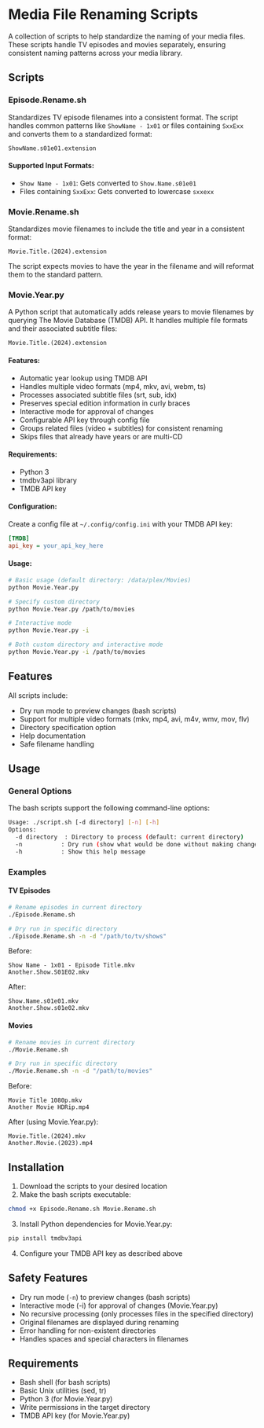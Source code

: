 # Media File Renaming Scripts

A collection of scripts to help standardize the naming of your media files. These scripts handle TV episodes and movies separately, ensuring consistent naming patterns across your media library.

## Scripts

### Episode.Rename.sh

Standardizes TV episode filenames into a consistent format. The script handles common patterns like `ShowName - 1x01` or files containing `SxxExx` and converts them to a standardized format:

```
ShowName.s01e01.extension
```

#### Supported Input Formats:
- `Show Name - 1x01`: Gets converted to `Show.Name.s01e01`
- Files containing `SxxExx`: Gets converted to lowercase `sxxexx`

### Movie.Rename.sh

Standardizes movie filenames to include the title and year in a consistent format:

```
Movie.Title.(2024).extension
```

The script expects movies to have the year in the filename and will reformat them to the standard pattern.

### Movie.Year.py

A Python script that automatically adds release years to movie filenames by querying The Movie Database (TMDB) API. It handles multiple file formats and their associated subtitle files:

```
Movie.Title.(2024).extension
```

#### Features:
- Automatic year lookup using TMDB API
- Handles multiple video formats (mp4, mkv, avi, webm, ts)
- Processes associated subtitle files (srt, sub, idx)
- Preserves special edition information in curly braces
- Interactive mode for approval of changes
- Configurable API key through config file
- Groups related files (video + subtitles) for consistent renaming
- Skips files that already have years or are multi-CD

#### Requirements:
- Python 3
- tmdbv3api library
- TMDB API key

#### Configuration:
Create a config file at `~/.config/config.ini` with your TMDB API key:
```ini
[TMDB]
api_key = your_api_key_here
```

#### Usage:
```bash
# Basic usage (default directory: /data/plex/Movies)
python Movie.Year.py

# Specify custom directory
python Movie.Year.py /path/to/movies

# Interactive mode
python Movie.Year.py -i

# Both custom directory and interactive mode
python Movie.Year.py -i /path/to/movies
```

## Features

All scripts include:
- Dry run mode to preview changes (bash scripts)
- Support for multiple video formats (mkv, mp4, avi, m4v, wmv, mov, flv)
- Directory specification option
- Help documentation
- Safe filename handling

## Usage

### General Options

The bash scripts support the following command-line options:

```bash
Usage: ./script.sh [-d directory] [-n] [-h]
Options:
  -d directory  : Directory to process (default: current directory)
  -n           : Dry run (show what would be done without making changes)
  -h           : Show this help message
```

### Examples

#### TV Episodes

```bash
# Rename episodes in current directory
./Episode.Rename.sh

# Dry run in specific directory
./Episode.Rename.sh -n -d "/path/to/tv/shows"
```

Before:
```
Show Name - 1x01 - Episode Title.mkv
Another.Show.S01E02.mkv
```

After:
```
Show.Name.s01e01.mkv
Another.Show.s01e02.mkv
```

#### Movies

```bash
# Rename movies in current directory
./Movie.Rename.sh

# Dry run in specific directory
./Movie.Rename.sh -n -d "/path/to/movies"
```

Before:
```
Movie Title 1080p.mkv
Another Movie HDRip.mp4
```

After (using Movie.Year.py):
```
Movie.Title.(2024).mkv
Another.Movie.(2023).mp4
```

## Installation

1. Download the scripts to your desired location
2. Make the bash scripts executable:
```bash
chmod +x Episode.Rename.sh Movie.Rename.sh
```
3. Install Python dependencies for Movie.Year.py:
```bash
pip install tmdbv3api
```
4. Configure your TMDB API key as described above

## Safety Features

- Dry run mode (`-n`) to preview changes (bash scripts)
- Interactive mode (-i) for approval of changes (Movie.Year.py)
- No recursive processing (only processes files in the specified directory)
- Original filenames are displayed during renaming
- Error handling for non-existent directories
- Handles spaces and special characters in filenames

## Requirements

- Bash shell (for bash scripts)
- Basic Unix utilities (sed, tr)
- Python 3 (for Movie.Year.py)
- Write permissions in the target directory
- TMDB API key (for Movie.Year.py)